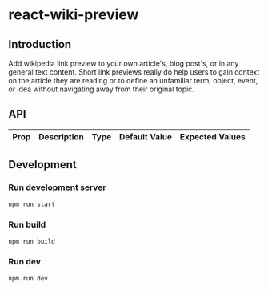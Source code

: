 # react-wiki-preview

## Introduction
Add wikipedia link preview to your own article's, blog post's, or in any general text content. Short link previews really do help users to gain context on the article they are reading or to define an unfamiliar term, object, event, or idea without navigating away from their original topic.

## API

| Prop          | Description   | Type  | Default Value | Expected Values |
| ------------- |:-------------|:-----:|:-----|:-----|



## Development

### Run development server
```bash
npm run start
```

### Run build
```bash
npm run build
```

### Run dev
```bash
npm run dev
```

